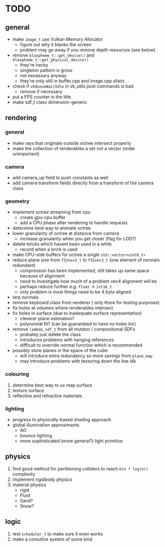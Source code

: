 # TODO

## general

* make `image_t` use Vulkan Memory Allocator 
    * figure out why it blanks the screen
    * problem may go away if you remove depth resources (see below)
* remove `blaspheme_t::get_device()` and `blaspheme_t::get_physical_device()`
    * they're hacky
    * singleton pattern is gross
    * not necessary anyway
    * they're only still in buffer.cpp and image.cpp afaict
* check if `vkQueueWaitIdle` in vk_utils post commands is bad
    * remove if necessary
* put a FPS counter in the title
* make sdf_t class dimension-generic

## rendering

### general
* make rays that originate outside octree intersect properly
* make the collection of renderables a set not a vector (order unimportant)

### camera
* add camera_up field to push constants as well
* add camera transform fields directly from a transform of the camera class

### geometry
* implement octree streaming from cpu
    * create gpu-cpu buffer
    * add a CPU phase after rendering to handle requests
* determine best way to animate octree
* lower granularity of octree at distance from camera
    * increase granularity when you get closer (flag for LOD?)
* delete bricks which havent been used in a while
    * record when a brick is used
* make CPU-side buffers for octree a single `std::vector<uint8_t>`
* reduce plane size from `f32vec4_t` to `f32vec3_t` (one element of normals redundant)
    * compression has been implemented, still takes up same space because of alignment
    * need to investigate how much of a problem vec4 alignment will be 
    * perhaps reduce further e.g. `float` -> `int16_t`
    * only problem is most things need to be 4 byte aligned 
* lerp normals
* remove keyboard class from renderer ( only there for testing purposes)
* fix holes at volumes where renderables intersect
* fix holes in surface (due to inadequate surface representation)
    * cleverer plane estimation?
    * polynomial fit? (can be guaranteed to have no holes iirc)
* remove `lambda_sdf_t` from all mutator / compositional SDFs
    * probably just delete the class
    * introduces problems with hanging references
    * difficult to override normal function which is recommended
* possibly store planes in the space of the cube
    * will introduce extra redundancy so more savings from `plane_map`
    * may introduce problems with texturing down the line idk

### colouring
1. determine best way to uv map surface
2. texture surface
3. reflective and refractive materials

### lighting
* progress to physically-based shading approach
* global illumination approximants
    * AO
    * bounce lighting
    * more sophisticated (more general?) light primitive

## physics
1. find good method for partitioning colliders to reach `O(n * log(n))` complexity
2. implement rigidbody physics
3. material physics
    * rigid
    * Fluid
    * Sand?
    * Snow?

## logic
1. test `scheduler_t` to make sure it even works
2. make a coroutine system of some kind
